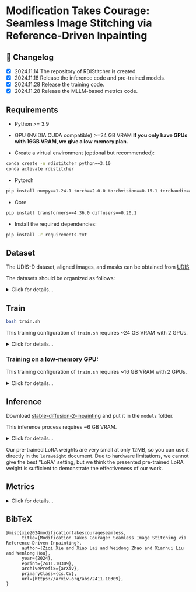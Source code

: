 # Modification Takes Courage: Seamless Image Stitching via Reference-Driven Inpainting

## 📝 Changelog

- [x] 2024.11.14 The repository of RDIStitcher is created.
- [x] 2024.11.18 Release the inference code and pre-trained models.
- [x] 2024.11.28 Release the training code.
- [x] 2024.11.28 Release the MLLM-based metrics code.

## Requirements
- Python >= 3.9
- GPU (NVIDIA CUDA compatible) >=24 GB VRAM **If you only have GPUs with 16GB VRAM, we give a low memory plan.**
  
- Create a virtual environment (optional but recommended):
```bash
conda create -n rdistitcher python==3.10
conda activate rdistitcher
```

- Pytorch
```bash
pip install numpy==1.24.1 torch==2.0.0 torchvision==0.15.1 torchaudio==2.0.1 --index-url https://download.pytorch.org/whl/cu118
```

- Core
```bash
pip install transformers==4.36.0 diffusers==0.20.1
```

- Install the required dependencies:
```bash
pip install -r requirements.txt
```
## Dataset
 
The UDIS-D dataset, aligned images, and masks can be obtained from  [UDIS](https://github.com/nie-lang/UnsupervisedDeepImageStitching) 
  
The datasets should be organized as follows: 

<details>
<summary>Click for details...</summary>
  
```
train
├── input1
│   ├── 000001.jpg
│   ├── ...
├── input2
│   ├── 000001.jpg
│   ├── ...
├── mask1
│   ├── 000001.jpg
│   ├── ...
├── mask2
│   ├── 000001.jpg
│   ├── ...
```

```
test
├── warp1
│   ├── 000001.jpg
│   ├── ...
├── warp2
│   ├── 000001.jpg
│   ├── ...
├── mask1
│   ├── 000001.jpg
│   ├── ...
├── mask2
│   ├── 000001.jpg
│   ├── ...
```
</details>

## Train

```bash
bash train.sh
```

This training configuration of `train.sh` requires ~24 GB VRAM with 2 GPUs.

<details>
<summary>Click for details...</summary>
  
```bash
export MODEL_NAME="stabilityai/stable-diffusion-2-inpainting"
export TRAIN_DIR="path-to-train-set"
export TEST_DIR="path-to-test-set"
export OUTPUT_DIR="RDIStitcherModel"
export CUDA_VISIBLE_DEVICES=0,1

accelerate launch train.py \
  --pretrained_model_name_or_path=$MODEL_NAME \
  --train_data_dir=$TRAIN_DIR \
  --val_data_dir=$TEST_DIR \
  --output_dir=$OUTPUT_DIR \
  --resolution=512 \
  --train_batch_size=4 \
  --gradient_accumulation_steps=1 \
  --unet_learning_rate=2e-4 \
  --text_encoder_learning_rate=4e-5 \
  --lr_scheduler="constant" \
  --lr_warmup_steps=100 \
  --max_train_steps=10001 \
  --lora_rank=8 \
  --lora_dropout=0.1 \
  --lora_alpha=16 \
  --seed 0 \
  --mixed_precision "no" \
  --identifier "<A>" \
  --tempmodel_steps 10000 \
  --validation_steps 500
```
</details>

### Training on a low-memory GPU:

This training configuration of `train.sh` requires ~16 GB VRAM with 2 GPUs.

<details>
<summary>Click for details...</summary>

```bash
export MODEL_NAME="stabilityai/stable-diffusion-2-inpainting"
export TRAIN_DIR="path-to-train-set"
export TEST_DIR="path-to-test-set"
export OUTPUT_DIR="RDIStitcherModel"
export CUDA_VISIBLE_DEVICES=0,1

accelerate launch train.py \
  --pretrained_model_name_or_path=$MODEL_NAME \
  --train_data_dir=$TRAIN_DIR \
  --val_data_dir=$TEST_DIR \
  --output_dir=$OUTPUT_DIR \
  --resolution=512 \
  --train_batch_size=4 \
  --gradient_accumulation_steps=1 \
  --gradient_checkpointing \
  --use_8bit_adam \
  --enable_xformers_memory_efficient_attention \
  --set_grads_to_none \
  --unet_learning_rate=2e-4 \
  --text_encoder_learning_rate=4e-5 \
  --lr_scheduler="constant" \
  --lr_warmup_steps=100 \
  --max_train_steps=10001 \
  --lora_rank=8 \
  --lora_dropout=0.1 \
  --lora_alpha=16 \
  --seed 0 \
  --mixed_precision "no" \
  --identifier "<A>" \
  --tempmodel_steps 10000 \
  --validation_steps 500
```
</details>

## Inference

Download [stable-diffusion-2-inpainting](https://huggingface.co/stabilityai/stable-diffusion-2-inpainting) and put it in the `models` folder.

This inference process requires ~6 GB VRAM.

<details>
<summary>Click for details...</summary>

```bash
python inference.py \
    --device "cuda" \
    --pretrained_model_name_or_path "models/stable-diffusion-2-inpainting" \
    --loramodel_path "loraweight" \
    --data_root "examples" \
    --test_prompt "<A>" \
    --num_seed 5
```

</details>

Our pre-trained LoRA weights are very small at only 12MB, so you can use it directly in the `loraweight` document. Due to hardware limitations, we cannot give the best "LoRA" setting, but we think the presented pre-trained LoRA weight is sufficient to demonstrate the effectiveness of our work.

## Metrics

<details>
<summary>Click for details...</summary>

For using qwen:
 ```bash
    pip install openai
 ```
For using glm:
 ```bash
    pip install zhipuai
 ```

### SIQS

```bash
python mllmmetrics.py \
    --metric_type "qwen-siqs" or "glm-siqs" \
    --image_path "path-to-stitched-images" \
    --api_key "your-api_key" \
    --base_url "your-base-url" \
```

### MICQS

```bash
python mllmmetrics.py \
    --metric_type "qwen-micqs" or "glm-micqs" \
    --image_path "path-to-stitched-images" \
    --image_path2 "path2-to-stitched-images" \
    --api_key "your-api_key" \
    --base_url "your-base-url" \
```

</details>

## BibTeX

```
@misc{xie2024modificationtakescourageseamless,
      title={Modification Takes Courage: Seamless Image Stitching via Reference-Driven Inpainting}, 
      author={Ziqi Xie and Xiao Lai and Weidong Zhao and Xianhui Liu and Wenlong Hou},
      year={2024},
      eprint={2411.10309},
      archivePrefix={arXiv},
      primaryClass={cs.CV},
      url={https://arxiv.org/abs/2411.10309}, 
}
```
